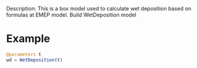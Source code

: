 Description: This is a box model used to calculate wet deposition based on formulas at EMEP model. Build WetDeposition model

# Example

```julia
@parameters t
wd = WetDeposition(t)
```
